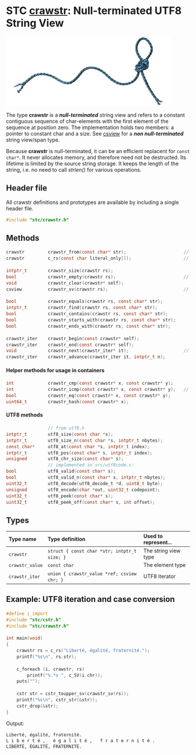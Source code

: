 # STC [crawstr](../include/stc/crawstr.h): Null-terminated UTF8 String View
![String](pics/string.jpg)

The type **crawstr** is a ***null-terminated*** string view and refers to a constant contiguous sequence of
char-elements with the first element of the sequence at position zero. The implementation holds two
members: a pointer to constant char and a size. See [csview](csview_api.md) for a ***non null-terminated***
string view/span type.

Because **crawstr** is null-terminated, it can be an efficient replacent for `const char*`. It never
allocates memory, and therefore need not be destructed. Its lifetime is limited by the source string
storage. It keeps the length of the string, i.e. no need to call *strlen()* for various operations.

## Header file

All crawstr definitions and prototypes are available by including a single header file.

```c
#include "stc/crawstr.h"
```
## Methods

```c
crawstr         crawstr_from(const char* str);                      // construct from const char*
crawstr         c_rs(const char literal_only[]);                    // construct from literal, no strlen()

intptr_t        crawstr_size(crawstr rs);
bool            crawstr_empty(crawstr rs);                          // check if size == 0
void            crawstr_clear(crawstr* self);
csview          crawstr_sv(crawstr rs);                             // convert to csview type

bool            crawstr_equals(crawstr rs, const char* str);
intptr_t        crawstr_find(crawstr rs, const char* str);
bool            crawstr_contains(crawstr rs, const char* str);
bool            crawstr_starts_with(crawstr rs, const char* str);
bool            crawstr_ends_with(crawstr rs, const char* str);

crawstr_iter    crawstr_begin(const crawstr* self);
crawstr_iter    crawstr_end(const crawstr* self);
void            crawstr_next(crawstr_iter* it);                     // utf8 codepoint step, not byte!
crawstr_iter    crawstr_advance(crawstr_iter it, intptr_t n);
```

#### Helper methods for usage in containers
```c
int             crawstr_cmp(const crawstr* x, const crawstr* y);
int             crawstr_icmp(const crawstr* x, const crawstr* y);   // depends on src/utf8code.c:
bool            crawstr_eq(const crawstr* x, const crawstr* y);
uint64_t        crawstr_hash(const crawstr* x);
```

#### UTF8 methods
```c
                // from utf8.h
intptr_t        utf8_size(const char *s);
intptr_t        utf8_size_n(const char *s, intptr_t nbytes);            // number of UTF8 codepoints within n bytes
const char*     utf8_at(const char *s, intptr_t index);                 // from UTF8 index to char* position
intptr_t        utf8_pos(const char* s, intptr_t index);                // from UTF8 index to byte index position
unsigned        utf8_chr_size(const char* s);                           // UTF8 character size: 1-4
                // implemented in src/utf8code.c:
bool            utf8_valid(const char* s);
bool            utf8_valid_n(const char* s, intptr_t nbytes);
uint32_t        utf8_decode(utf8_decode_t *d, uint8_t byte);            // decode next byte to utf8, return state.
unsigned        utf8_encode(char *out, uint32_t codepoint);             // encode unicode cp into out buffer
uint32_t        utf8_peek(const char* s);                               // codepoint value of character at s
uint32_t        utf8_peek_off(const char* s, int offset);               // codepoint value at utf8 pos (may be negative)
```

## Types

| Type name       | Type definition                              | Used to represent...     |
|:----------------|:---------------------------------------------|:-------------------------|
| `crawstr`       | `struct { const char *str; intptr_t size; }` | The string view type   |
| `crawstr_value` | `const char`                                 | The element type         |
| `crawstr_iter`  | `union { crawstr_value *ref; csview chr; }`  | UTF8 iterator           |

## Example: UTF8 iteration and case conversion
```c
#define i_import
#include "stc/cstr.h"
#include "stc/crawstr.h"

int main(void)
{
    crawstr rs = c_rs("Liberté, égalité, fraternité.");
    printf("%s\n", rs.str);

    c_foreach (i, crawstr, rs)
        printf("%.*s ", c_SV(i.chr));
    puts("");

    cstr str = cstr_toupper_sv(crawstr_sv(rs));
    printf("%s\n", cstr_str(&str));
    cstr_drop(&str);
}
```
Output:
```
Liberté, égalité, fraternité.
L i b e r t é ,   é g a l i t é ,   f r a t e r n i t é . 
LIBERTÉ, ÉGALITÉ, FRATERNITÉ.
```
